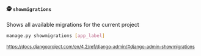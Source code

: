 #### 🕵 `showmigrations`

Shows all available migrations for the current project

```sh
manage.py showmigrations [app_label]
```

<small>

https://docs.djangoproject.com/en/4.2/ref/django-admin/#django-admin-showmigrations

</small>


<aside class="notes">
</aside>

